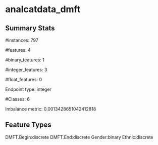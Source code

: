# analcatdata_dmft

## Summary Stats

#instances: 797

#features: 4

  #binary_features: 1

  #integer_features: 3

  #float_features: 0

Endpoint type: integer

#Classes: 6

Imbalance metric: 0.0013428651042412818

## Feature Types

 DMFT.Begin:discrete
DMFT.End:discrete
Gender:binary
Ethnic:discrete

